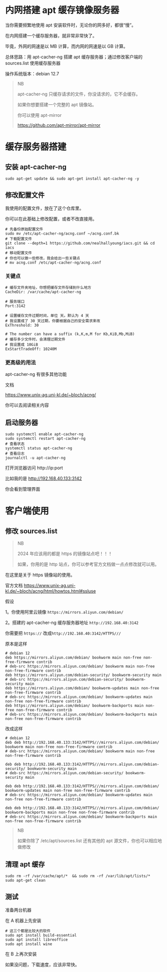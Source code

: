 # 内网搭建 apt 缓存镜像服务器

当你需要频繁地使用 apt 安装软件时，无论你的网多好，都很“慢”。

在内网搭建一个缓存服务器，就非常非常快了。

毕竟，外网的网速是以 MB 计算，而内网的网速是以 GB 计算。



总体思路：用 apt-cacher-ng 搭建 apt 缓存服务器；通过修改客户端的 sources.list 使用缓存服务器

操作系统版本：debian 12.7



> NB
>
> apt-cacher-ng 只缓存请求的文件，你没请求的，它不会缓存。
>
> 如果你想要搭建一个完整的 apt 镜像站。
>
> 你可以使用 apt-mirror
>
> https://github.com/apt-mirror/apt-mirror

# 缓存服务器搭建

## 安装 apt-cacher-ng

```
sudo apt-get update && sudo apt-get install apt-cacher-ng -y
```

## 修改配置文件

我使用的配置文件，放在了这个仓库里。

你可以在此基础上修改配置，或者不改直接用。

```
# 先备份原始配置文件
sudo mv /etc/apt-cacher-ng/acng.conf ~/acng.conf.bk
# 下载配置文件
git clone --depth=1 https://github.com/nealhallyoung/iacs.git && cd iacs
# 移动配置文件
# 你也可以做一些修改，我会给出一些关键点
# mv acng.conf /etc/apt-cacher-ng/acng.conf
```

### 关键点

```
# 缓存文件夹地址，你想把缓存文件存储到什么地方
CacheDir: /var/cache/apt-cacher-ng

# 服务端口
Port:3142

# 设置缓存文件过期时间，单位 天。默认为 4 天
# 我设置成了 30 天过期，你要根据自己的安全需求来改
ExThreshold: 30

# The number can have a suffix (k,K,m,M for Kb,KiB,Mb,MiB)
# 缓存多少文件时，会清理过期文件
# 我设置成 10GiB 
ExStartTradeOff: 10240M
```

### 更高级的用法

apt-cacher-ng 有很多其他功能

文档

https://www.unix-ag.uni-kl.de/~bloch/acng/

你可以去阅读相关内容

## 启动服务器

```
sudo systemctl enable apt-cacher-ng
sudo systemctl restart apt-cacher-ng
# 查看状态
systemctl status apt-cacher-ng
# 查看日志
journalctl -u apt-cacher-ng
```

打开浏览器访问 http://ip:port

比如我的是 http://192.168.40.133:3142

你会看到管理界面

# 客户端使用

## 修改 sources.list

> NB
>
> 2024 年应该用的都是 https 的镜像站点吧！！！
>
> 如果，你用的是 http 站点，你可以参考官方文档做一点点修改就可以用。

在这里是关于 https 镜像站的使用。

官方文档 https://www.unix-ag.uni-kl.de/~bloch/acng/html/howtos.html#ssluse

假设

1。你使用阿里云镜像 `https://mirrors.aliyun.com/debian/ `

2。搭建的 apt-cacher-ng 缓存服务器地址 `http://192.168.40:3142` 

你需要把 `https://` 改成`http://192.168.40:3142/HTTPS///`

原本是这样

```
# debian 12
deb https://mirrors.aliyun.com/debian/ bookworm main non-free non-free-firmware contrib
# deb-src https://mirrors.aliyun.com/debian/ bookworm main non-free non-free-firmware contrib
deb https://mirrors.aliyun.com/debian-security/ bookworm-security main
# deb-src https://mirrors.aliyun.com/debian-security/ bookworm-security main
deb https://mirrors.aliyun.com/debian/ bookworm-updates main non-free non-free-firmware contrib
# deb-src https://mirrors.aliyun.com/debian/ bookworm-updates main non-free non-free-firmware contrib
deb https://mirrors.aliyun.com/debian/ bookworm-backports main non-free non-free-firmware contrib
# deb-src https://mirrors.aliyun.com/debian/ bookworm-backports main non-free non-free-firmware contrib
```

改成这样

```
# debian 12
deb deb http://192.168.40.133:3142/HTTPS///mirrors.aliyun.com/debian/ bookworm main non-free non-free-firmware contrib
# deb-src https://mirrors.aliyun.com/debian/ bookworm main non-free non-free-firmware contrib

deb deb http://192.168.40.133:3142/HTTPS///mirrors.aliyun.com/debian-security/ bookworm-security main
# deb-src https://mirrors.aliyun.com/debian-security/ bookworm-security main

deb deb http://192.168.40.133:3142/HTTPS///mirrors.aliyun.com/debian/ bookworm-updates main non-free non-free-firmware contrib
# deb-src https://mirrors.aliyun.com/debian/ bookworm-updates main non-free non-free-firmware contrib

deb deb http://192.168.40.133:3142/HTTPS///mirrors.aliyun.com/debian/ bookworm-backports main non-free non-free-firmware contrib
# deb-src https://mirrors.aliyun.com/debian/ bookworm-backports main non-free non-free-firmware contrib
```

> NB
>
> 如果你除了 /etc/apt/sources.list 还有其他的 apt 源文件，你也可以相应地做修改

## 清理 apt 缓存

```
sudo rm -rf /var/cache/apt/*  && sudo rm -rf /var/lib/apt/lists/*
sudo apt-get clean
```

## 测试

准备两台机器

在 A 机器上先安装

```
# 这三个都是比较大的软件
sudo apt install build-essential
sudo apt install libreoffice
sudo apt install wine
```

在 B 上再次安装

如果没问题，下载速度，应该非常快。
